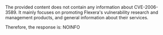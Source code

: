 The provided content does not contain any information about CVE-2006-3589. It mainly focuses on promoting Flexera's vulnerability research and management products, and general information about their services.

Therefore, the response is: NOINFO